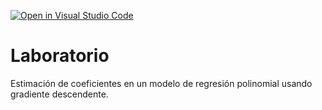 [![Open in Visual Studio Code](https://classroom.github.com/assets/open-in-vscode-718a45dd9cf7e7f842a935f5ebbe5719a5e09af4491e668f4dbf3b35d5cca122.svg)](https://classroom.github.com/online_ide?assignment_repo_id=12598350&assignment_repo_type=AssignmentRepo)
# Laboratorio

Estimación de coeficientes en un modelo de regresión polinomial usando gradiente descendente.
